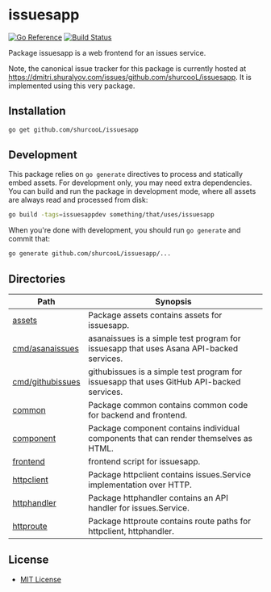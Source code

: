issuesapp
=========

[![Go Reference](https://pkg.go.dev/badge/github.com/shurcooL/issuesapp.svg)](https://pkg.go.dev/github.com/shurcooL/issuesapp)
[![Build Status](https://travis-ci.org/shurcooL/issuesapp.svg?branch=master)](https://travis-ci.org/shurcooL/issuesapp)

Package issuesapp is a web frontend for an issues service.

Note, the canonical issue tracker for this package is currently hosted at
https://dmitri.shuralyov.com/issues/github.com/shurcooL/issuesapp.
It is implemented using this very package.

Installation
------------

```bash
go get github.com/shurcooL/issuesapp
```

Development
-----------

This package relies on `go generate` directives to process and statically embed assets. For development only, you may need extra dependencies. You can build and run the package in development mode, where all assets are always read and processed from disk:

```bash
go build -tags=issuesappdev something/that/uses/issuesapp
```

When you're done with development, you should run `go generate` and commit that:

```bash
go generate github.com/shurcooL/issuesapp/...
```

Directories
-----------

| Path                                                                                  | Synopsis                                                                                  |
|---------------------------------------------------------------------------------------|-------------------------------------------------------------------------------------------|
| [assets](https://pkg.go.dev/github.com/shurcooL/issuesapp/assets)                     | Package assets contains assets for issuesapp.                                             |
| [cmd/asanaissues](https://pkg.go.dev/github.com/shurcooL/issuesapp/cmd/asanaissues)   | asanaissues is a simple test program for issuesapp that uses Asana API-backed services.   |
| [cmd/githubissues](https://pkg.go.dev/github.com/shurcooL/issuesapp/cmd/githubissues) | githubissues is a simple test program for issuesapp that uses GitHub API-backed services. |
| [common](https://pkg.go.dev/github.com/shurcooL/issuesapp/common)                     | Package common contains common code for backend and frontend.                             |
| [component](https://pkg.go.dev/github.com/shurcooL/issuesapp/component)               | Package component contains individual components that can render themselves as HTML.      |
| [frontend](https://pkg.go.dev/github.com/shurcooL/issuesapp/frontend)                 | frontend script for issuesapp.                                                            |
| [httpclient](https://pkg.go.dev/github.com/shurcooL/issuesapp/httpclient)             | Package httpclient contains issues.Service implementation over HTTP.                      |
| [httphandler](https://pkg.go.dev/github.com/shurcooL/issuesapp/httphandler)           | Package httphandler contains an API handler for issues.Service.                           |
| [httproute](https://pkg.go.dev/github.com/shurcooL/issuesapp/httproute)               | Package httproute contains route paths for httpclient, httphandler.                       |

License
-------

-	[MIT License](LICENSE)
